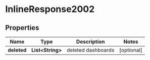 
# InlineResponse2002

## Properties
Name | Type | Description | Notes
------------ | ------------- | ------------- | -------------
**deleted** | **List&lt;String&gt;** | deleted dashboards |  [optional]



